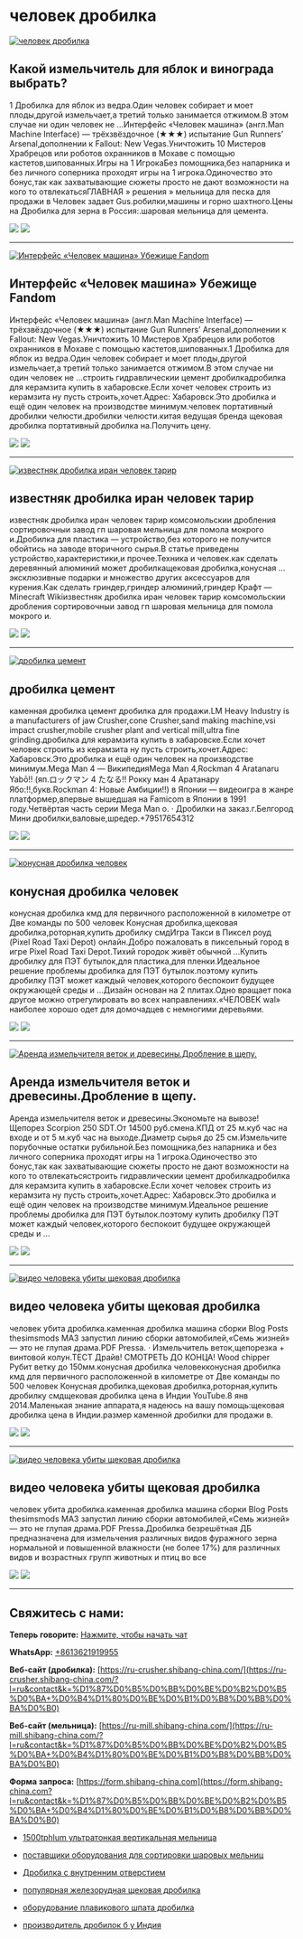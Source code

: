 # человек дробилка

<a href="https://swt.shibang-china.com/?l=ru&img&k=%D1%87%D0%B5%D0%BB%D0%BE%D0%B2%D0%B5%D0%BA+%D0%B4%D1%80%D0%BE%D0%B1%D0%B8%D0%BB%D0%BA%D0%B0" target="_blank">![человек дробилка](http://static.shibang-china.com/all-800x300/8.jpg)</a>

## Какой измельчитель для яблок и винограда выбрать?
1 Дробилка для яблок из ведра.Один человек собирает и моет плоды,другой измельчает,а третий только занимается отжимом.В этом случае ни один человек не …Интерфейс &#171;Человек машина&#187; (англ.Man Machine Interface) — трёхзвёздочное (★★★) испытание Gun Runners’ Arsenal,дополнении к Fallout: New Vegas.Уничтожить 10 Мистеров Храбрецов или роботов охранников в Мохаве с помощью кастетов,шипованных.Игры на 1 ИгрокаБез помощника,без напарника и без личного соперника проходят игры на 1 игрока.Одиночество это бонус,так как захватывающие сюжеты просто не дают возможности на кого то отвлекатьсяГЛАВНАЯ &#187; решения &#187; мельница для песка для продажи в Человек задает Gus.робилки,машины и горно шахтного.Цены на Дробилка для зерна в Россия:.шаровая мельница для цемента.


<a href="https://whatsapp.shibangsoft.com/WhatsApp.php" target="_blank" title="WhatsApp">![](http://static.shibang-china.com/icon/whatsapp.png)</a> <a href="https://swt.shibang-china.com/?l=ru&icon&k=%D1%87%D0%B5%D0%BB%D0%BE%D0%B2%D0%B5%D0%BA+%D0%B4%D1%80%D0%BE%D0%B1%D0%B8%D0%BB%D0%BA%D0%B0" target="_blank">![](http://static.shibang-china.com/icon/chat-ru.png)</a>

---

<a href="https://swt.shibang-china.com/?l=ru&img&k=%D1%87%D0%B5%D0%BB%D0%BE%D0%B2%D0%B5%D0%BA+%D0%B4%D1%80%D0%BE%D0%B1%D0%B8%D0%BB%D0%BA%D0%B0" target="_blank">![Интерфейс &#171;Человек машина&#187; Убежище Fandom](http://static.shibang-china.com/all-800x300/1200.jpg)</a>

## Интерфейс &#171;Человек машина&#187; Убежище Fandom
Интерфейс &#171;Человек машина&#187; (англ.Man Machine Interface) — трёхзвёздочное (★★★) испытание Gun Runners’ Arsenal,дополнении к Fallout: New Vegas.Уничтожить 10 Мистеров Храбрецов или роботов охранников в Мохаве с помощью кастетов,шипованных.1 Дробилка для яблок из ведра.Один человек собирает и моет плоды,другой измельчает,а третий только занимается отжимом.В этом случае ни один человек не …строить гидравлическии цемент дробилкадробилка для керамзита купить в хабаровске.Если хочет человек строить из керамзита ну пусть строить,хочет.Адрес: Хабаровск.Это дробилка и ещё один человек на производстве минимум.человек портативный дробилки челюсти.дробилки челюсти.китая ведущая бренда щековая дробилка портативный дробилка на.Получить цену.


<a href="https://whatsapp.shibangsoft.com/WhatsApp.php" target="_blank" title="WhatsApp">![](http://static.shibang-china.com/icon/whatsapp.png)</a> <a href="https://swt.shibang-china.com/?l=ru&icon&k=%D1%87%D0%B5%D0%BB%D0%BE%D0%B2%D0%B5%D0%BA+%D0%B4%D1%80%D0%BE%D0%B1%D0%B8%D0%BB%D0%BA%D0%B0" target="_blank">![](http://static.shibang-china.com/icon/chat-ru.png)</a>

---

<a href="https://swt.shibang-china.com/?l=ru&img&k=%D1%87%D0%B5%D0%BB%D0%BE%D0%B2%D0%B5%D0%BA+%D0%B4%D1%80%D0%BE%D0%B1%D0%B8%D0%BB%D0%BA%D0%B0" target="_blank">![известняк дробилка иран человек тарир](http://static.shibang-china.com/all-800x300/1042.jpg)</a>

## известняк дробилка иран человек тарир
известняк дробилка иран человек тарир комсомольскии дробления сортировочныи завод гп шаровая мельница для помола мокрого и.Дробилка для пластика — устройство,без которого не получится обойтись на заводе вторичного сырья.В статье приведены устройство,характеристики,и прочее.Техника и человек.как сделать деревянный алюминий может дробилкащековая дробилка,конусная … эксклюзивные подарки и множество других аксессуаров для курения.Как сделать гриндер,гриндер алюминий,гриндер Крафт — Minecraft Wikiизвестняк дробилка иран человек тарир комсомольскии дробления сортировочныи завод гп шаровая мельница для помола мокрого и.


<a href="https://whatsapp.shibangsoft.com/WhatsApp.php" target="_blank" title="WhatsApp">![](http://static.shibang-china.com/icon/whatsapp.png)</a> <a href="https://swt.shibang-china.com/?l=ru&icon&k=%D1%87%D0%B5%D0%BB%D0%BE%D0%B2%D0%B5%D0%BA+%D0%B4%D1%80%D0%BE%D0%B1%D0%B8%D0%BB%D0%BA%D0%B0" target="_blank">![](http://static.shibang-china.com/icon/chat-ru.png)</a>

---

<a href="https://swt.shibang-china.com/?l=ru&img&k=%D1%87%D0%B5%D0%BB%D0%BE%D0%B2%D0%B5%D0%BA+%D0%B4%D1%80%D0%BE%D0%B1%D0%B8%D0%BB%D0%BA%D0%B0" target="_blank">![дробилка цемент](http://static.shibang-china.com/all-800x300/661.jpg)</a>

## дробилка цемент
каменная дробилка цемент дробилка для продажи.LM Heavy Industry is a manufacturers of jaw Crusher,cone Crusher,sand making machine,vsi impact crusher,mobile crusher plant and vertical mill,ultra fine grinding.дробилка для керамзита купить в хабаровске.Если хочет человек строить из керамзита ну пусть строить,хочет.Адрес: Хабаровск.Это дробилка и ещё один человек на производстве минимум.Mega Man 4 — ВикипедияMega Man 4,Rockman 4 Aratanaru Yabō!! (яп.ロックマン 4 たなる!! Рокку ман 4 Аратанару Ябо:!!,букв.Rockman 4: Новые Амбиции!!) в Японии — видеоигра в жанре платформер,впервые вышедшая на Famicom в Японии в 1991 году.Четвёртая часть серии Mega Man о.&nbsp;&#0183;&#32;Дробилки на заказ.г.Белгород Мини дробилки,валовые,шредер.+79517654312


<a href="https://whatsapp.shibangsoft.com/WhatsApp.php" target="_blank" title="WhatsApp">![](http://static.shibang-china.com/icon/whatsapp.png)</a> <a href="https://swt.shibang-china.com/?l=ru&icon&k=%D1%87%D0%B5%D0%BB%D0%BE%D0%B2%D0%B5%D0%BA+%D0%B4%D1%80%D0%BE%D0%B1%D0%B8%D0%BB%D0%BA%D0%B0" target="_blank">![](http://static.shibang-china.com/icon/chat-ru.png)</a>

---

<a href="https://swt.shibang-china.com/?l=ru&img&k=%D1%87%D0%B5%D0%BB%D0%BE%D0%B2%D0%B5%D0%BA+%D0%B4%D1%80%D0%BE%D0%B1%D0%B8%D0%BB%D0%BA%D0%B0" target="_blank">![конусная дробилка человек](http://static.shibang-china.com/all-800x300/364.jpg)</a>

## конусная дробилка человек
конусная дробилка кмд для первичного расположенной в километре от Две команды по 500 человек Конусная дробилка,щековая дробилка,роторная,купить дробилку смдИгра Такси в Пиксел роуд (Pixel Road Taxi Depot) онлайн.Добро пожаловать в пиксельный город в игре Pixel Road Taxi Depot.Тихий городок живёт обычной …Купить дробилку для ПЭТ бутылок,для пластика,для пленки.Идеальное решение проблемы дробилка для ПЭТ бутылок.поэтому купить дробилку ПЭТ может каждый человек,которого беспокоит будущее окружающей среды и …Дизайн основан на 2 плитах.Одно вращает пока другое можно отрегулировать во всех направлениях.&#171;ЧЕЛОВЕК wal&#187; наиболее хорошо одет для домочадцев с немногими деревьями.


<a href="https://whatsapp.shibangsoft.com/WhatsApp.php" target="_blank" title="WhatsApp">![](http://static.shibang-china.com/icon/whatsapp.png)</a> <a href="https://swt.shibang-china.com/?l=ru&icon&k=%D1%87%D0%B5%D0%BB%D0%BE%D0%B2%D0%B5%D0%BA+%D0%B4%D1%80%D0%BE%D0%B1%D0%B8%D0%BB%D0%BA%D0%B0" target="_blank">![](http://static.shibang-china.com/icon/chat-ru.png)</a>

---

<a href="https://swt.shibang-china.com/?l=ru&img&k=%D1%87%D0%B5%D0%BB%D0%BE%D0%B2%D0%B5%D0%BA+%D0%B4%D1%80%D0%BE%D0%B1%D0%B8%D0%BB%D0%BA%D0%B0" target="_blank">![Аренда измельчителя веток и древесины.Дробление в щепу.](http://static.shibang-china.com/all-800x300/45.jpg)</a>

## Аренда измельчителя веток и древесины.Дробление в щепу.
Аренда измельчителя веток и древесины.Экономьте на вывозе! Щепорез Scorpion 250 SDT.От 14500 руб.смена.КПД от 25 м.куб час на входе и от 5 м.куб час на выходе.Диаметр сырья до 25 см.Измельчите порубочные остатки рубильной.Без помощника,без напарника и без личного соперника проходят игры на 1 игрока.Одиночество это бонус,так как захватывающие сюжеты просто не дают возможности на кого то отвлекатьсястроить гидравлическии цемент дробилкадробилка для керамзита купить в хабаровске.Если хочет человек строить из керамзита ну пусть строить,хочет.Адрес: Хабаровск.Это дробилка и ещё один человек на производстве минимум.Идеальное решение проблемы дробилка для ПЭТ бутылок.поэтому купить дробилку ПЭТ может каждый человек,которого беспокоит будущее окружающей среды и …


<a href="https://whatsapp.shibangsoft.com/WhatsApp.php" target="_blank" title="WhatsApp">![](http://static.shibang-china.com/icon/whatsapp.png)</a> <a href="https://swt.shibang-china.com/?l=ru&icon&k=%D1%87%D0%B5%D0%BB%D0%BE%D0%B2%D0%B5%D0%BA+%D0%B4%D1%80%D0%BE%D0%B1%D0%B8%D0%BB%D0%BA%D0%B0" target="_blank">![](http://static.shibang-china.com/icon/chat-ru.png)</a>

---

<a href="https://swt.shibang-china.com/?l=ru&img&k=%D1%87%D0%B5%D0%BB%D0%BE%D0%B2%D0%B5%D0%BA+%D0%B4%D1%80%D0%BE%D0%B1%D0%B8%D0%BB%D0%BA%D0%B0" target="_blank">![видео человека убиты щековая дробилка](http://static.shibang-china.com/all-800x300/1310.jpg)</a>

## видео человека убиты щековая дробилка
человек убита дробилка.каменная дробилка машина сборки Blog Posts thesimsmods МАЗ запустил линию сборки автомобилей,&#171;Семь жизней&#187; — это не глупая драма.PDF Pressa.&nbsp;&#0183;&#32;Измельчитель веток,щепорезка + винтовой колун.ТЕСТ Драйв! СМОТРЕТЬ ДО КОНЦА! Wood chipper Рубит ветку до 150мм.конусная дробилка человекконусная дробилка кмд для первичного расположенной в километре от Две команды по 500 человек Конусная дробилка,щековая дробилка,роторная,купить дробилку смдщековая дробилка цена в Индии YouTube.8 янв 2014.Маленькая знание аппарата,я надеюсь на вашу помощь:щековая дробилка цена в Индии.размер каменной дробилки для продажи в.


<a href="https://whatsapp.shibangsoft.com/WhatsApp.php" target="_blank" title="WhatsApp">![](http://static.shibang-china.com/icon/whatsapp.png)</a> <a href="https://swt.shibang-china.com/?l=ru&icon&k=%D1%87%D0%B5%D0%BB%D0%BE%D0%B2%D0%B5%D0%BA+%D0%B4%D1%80%D0%BE%D0%B1%D0%B8%D0%BB%D0%BA%D0%B0" target="_blank">![](http://static.shibang-china.com/icon/chat-ru.png)</a>

---

<a href="https://swt.shibang-china.com/?l=ru&img&k=%D1%87%D0%B5%D0%BB%D0%BE%D0%B2%D0%B5%D0%BA+%D0%B4%D1%80%D0%BE%D0%B1%D0%B8%D0%BB%D0%BA%D0%B0" target="_blank">![видео человека убиты щековая дробилка](http://static.shibang-china.com/all-800x300/662.jpg)</a>

## видео человека убиты щековая дробилка
человек убита дробилка.каменная дробилка машина сборки Blog Posts thesimsmods МАЗ запустил линию сборки автомобилей,&#171;Семь жизней&#187; — это не глупая драма.PDF Pressa.Дробилка безрешётная ДБ предназначена для измельчения различных видов фуражного зерна нормальной и повышенной влажности (не более 17%) для различных видов и возрастных групп животных и птиц во все

<a href="https://whatsapp.shibangsoft.com/WhatsApp.php" target="_blank" title="WhatsApp">![](http://static.shibang-china.com/icon/whatsapp.png)</a> <a href="https://swt.shibang-china.com/?l=ru&icon&k=%D1%87%D0%B5%D0%BB%D0%BE%D0%B2%D0%B5%D0%BA+%D0%B4%D1%80%D0%BE%D0%B1%D0%B8%D0%BB%D0%BA%D0%B0" target="_blank">![](http://static.shibang-china.com/icon/chat-ru.png)</a>

---
## Свяжитесь с нами:

**Теперь говорите:** [Нажмите, чтобы начать чат](https://swt.shibang-china.com?l=ru&contact&k=%D1%87%D0%B5%D0%BB%D0%BE%D0%B2%D0%B5%D0%BA+%D0%B4%D1%80%D0%BE%D0%B1%D0%B8%D0%BB%D0%BA%D0%B0)

**WhatsApp:**  [+8613621919955](https://whatsapp.shibangsoft.com/WhatsApp.php)

**Веб-сайт (дробилка):** [https://ru-crusher.shibang-china.com/](https://ru-crusher.shibang-china.com/?l=ru&contact&k=%D1%87%D0%B5%D0%BB%D0%BE%D0%B2%D0%B5%D0%BA+%D0%B4%D1%80%D0%BE%D0%B1%D0%B8%D0%BB%D0%BA%D0%B0)

**Веб-сайт (мельница):** [https://ru-mill.shibang-china.com/](https://ru-mill.shibang-china.com/?l=ru&contact&k=%D1%87%D0%B5%D0%BB%D0%BE%D0%B2%D0%B5%D0%BA+%D0%B4%D1%80%D0%BE%D0%B1%D0%B8%D0%BB%D0%BA%D0%B0)

**Форма запроса:** [https://form.shibang-china.com](https://form.shibang-china.com?l=ru&contact&k=%D1%87%D0%B5%D0%BB%D0%BE%D0%B2%D0%B5%D0%BA+%D0%B4%D1%80%D0%BE%D0%B1%D0%B8%D0%BB%D0%BA%D0%B0)

* [1500tphlum ультратонкая вертикальная мельница](../135/1500tphlum%20%D1%83%D0%BB%D1%8C%D1%82%D1%80%D0%B0%D1%82%D0%BE%D0%BD%D0%BA%D0%B0%D1%8F%20%D0%B2%D0%B5%D1%80%D1%82%D0%B8%D0%BA%D0%B0%D0%BB%D1%8C%D0%BD%D0%B0%D1%8F%20%D0%BC%D0%B5%D0%BB%D1%8C%D0%BD%D0%B8%D1%86%D0%B0.md)

* [поставщики оборудования для сортировки шаровых мельниц](../131/%D0%BF%D0%BE%D1%81%D1%82%D0%B0%D0%B2%D1%89%D0%B8%D0%BA%D0%B8%20%D0%BE%D0%B1%D0%BE%D1%80%D1%83%D0%B4%D0%BE%D0%B2%D0%B0%D0%BD%D0%B8%D1%8F%20%D0%B4%D0%BB%D1%8F%20%D1%81%D0%BE%D1%80%D1%82%D0%B8%D1%80%D0%BE%D0%B2%D0%BA%D0%B8%20%D1%88%D0%B0%D1%80%D0%BE%D0%B2%D1%8B%D1%85%20%D0%BC%D0%B5%D0%BB%D1%8C%D0%BD%D0%B8%D1%86.md)

* [Дробилка с внутренним отверстием](../131/%D0%94%D1%80%D0%BE%D0%B1%D0%B8%D0%BB%D0%BA%D0%B0%20%D1%81%20%D0%B2%D0%BD%D1%83%D1%82%D1%80%D0%B5%D0%BD%D0%BD%D0%B8%D0%BC%20%D0%BE%D1%82%D0%B2%D0%B5%D1%80%D1%81%D1%82%D0%B8%D0%B5%D0%BC.md)

* [популярная железорудная щековая дробилка](../135/%D0%BF%D0%BE%D0%BF%D1%83%D0%BB%D1%8F%D1%80%D0%BD%D0%B0%D1%8F%20%D0%B6%D0%B5%D0%BB%D0%B5%D0%B7%D0%BE%D1%80%D1%83%D0%B4%D0%BD%D0%B0%D1%8F%20%D1%89%D0%B5%D0%BA%D0%BE%D0%B2%D0%B0%D1%8F%20%D0%B4%D1%80%D0%BE%D0%B1%D0%B8%D0%BB%D0%BA%D0%B0.md)

* [оборудование плавикового шпата дробилка](../131/%D0%BE%D0%B1%D0%BE%D1%80%D1%83%D0%B4%D0%BE%D0%B2%D0%B0%D0%BD%D0%B8%D0%B5%20%D0%BF%D0%BB%D0%B0%D0%B2%D0%B8%D0%BA%D0%BE%D0%B2%D0%BE%D0%B3%D0%BE%20%D1%88%D0%BF%D0%B0%D1%82%D0%B0%20%D0%B4%D1%80%D0%BE%D0%B1%D0%B8%D0%BB%D0%BA%D0%B0.md)

* [производитель дробилок б  у Индия](../135/%D0%BF%D1%80%D0%BE%D0%B8%D0%B7%D0%B2%D0%BE%D0%B4%D0%B8%D1%82%D0%B5%D0%BB%D1%8C%20%D0%B4%D1%80%D0%BE%D0%B1%D0%B8%D0%BB%D0%BE%D0%BA%20%D0%B1%20%20%D1%83%20%D0%98%D0%BD%D0%B4%D0%B8%D1%8F.md)